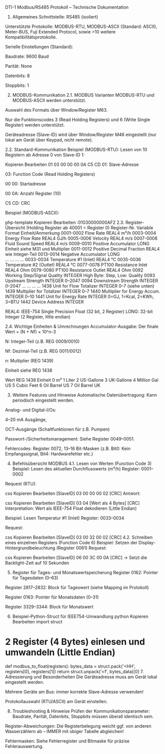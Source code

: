 DTI-1 Modbus/RS485 Protokoll – Technische Dokumentation
1. Allgemeines
Schnittstelle: RS485 (isoliert)

Unterstützte Protokolle: MODBUS-RTU, MODBUS-ASCII (Standard: ASCII), Meter-BUS, Fuji Extended Protocol, sowie >10 weitere Kompatibilitätsprotokolle.

Serielle Einstellungen (Standard):

Baudrate: 9600 Baud

Parität: None

Datenbits: 8

Stoppbits: 1

2. MODBUS-Kommunikation
2.1. MODBUS Varianten
MODBUS-RTU und MODBUS-ASCII werden unterstützt.

Auswahl des Formats über Window/Register M63.

Nur die Funktionscodes 3 (Read Holding Registers) und 6 (Write Single Register) werden unterstützt.

Geräteadresse (Slave-ID) wird über Window/Register M46 eingestellt (nur lokal am Gerät über Keypad, nicht remote).

2.2. Standard-Kommunikation
Beispiel (MODBUS-RTU):
Lesen von 10 Registern ab Adresse 0 von Slave-ID 1:

Kopieren
Bearbeiten
01 03 00 00 00 0A C5 CD
01: Slave-Adresse

03: Function Code (Read Holding Registers)

00 00: Startadresse

00 0A: Anzahl Register (10)

C5 CD: CRC

Beispiel (MODBUS-ASCII):

php-template
Kopieren
Bearbeiten
:01030000000AF2<CR><LF>
2.3. Register-Übersicht (Holding Register ab 40001 = Register 0)
Register-Nr.	Variable	Format	Einheit/Anmerkung
0001-0002	Flow Rate	REAL4	m³/h
0003-0004	Energy Flow Rate	REAL4	GJ/h
0005-0006	Velocity	REAL4	m/s
0007-0008	Fluid Sound Speed	REAL4	m/s
0009-0010	Positive Accumulator	LONG	Einheit siehe M31 und Multiplier
0011-0012	Positive Decimal Fraction	REAL4	wie Integer-Teil
0013-0014	Negative Accumulator	LONG	
...	...	...	...
0033-0034	Temperature #1 (Inlet)	REAL4	°C
0035-0036	Temperature #2 (Outlet)	REAL4	°C
0077-0078	PT100 Resistance Inlet	REAL4	Ohm
0079-0080	PT100 Resistance Outlet	REAL4	Ohm
0092	Working Step/Signal Quality	INTEGER	High Byte: Step, Low: Quality
0093	Upstream Strength	INTEGER	0–2047
0094	Downstream Strength	INTEGER	0–2047
...	...	...	...
1438	Unit for Flow Totalizer	INTEGER	0–7 (siehe unten)
1439	Multiplier for Totalizer	INTEGER	0–7
1440	Multiplier for Energy Accum.	INTEGER	0–10
1441	Unit for Energy Rate	INTEGER	0=GJ, 1=Kcal, 2=KWh, 3=BTU
1442	Device Address	INTEGER	

REAL4: IEEE-754 Single Precision Float (32 bit, 2 Register)
LONG: 32-bit Integer (2 Register, little endian)

2.4. Wichtige Einheiten & Umrechnungen
Accumulator-Ausgabe:
Der finale Wert = (N + Nf) × 10^n-3

N: Integer-Teil (z.B. REG 0009/0010)

Nf: Dezimal-Teil (z.B. REG 0011/0012)

n: Multiplier (REG 1439)

Einheit siehe REG 1438

Wert REG 1438	Einheit
0	m³
1	Liter
2	US-Gallone
3	UK-Gallone
4	Million Gal US
5	Cubic Feet
6	Oil Barrel US
7	Oil Barrel UK

3. Weitere Features und Hinweise
Automatische Datenübertragung: Kann periodisch eingestellt werden.

Analog- und Digital-I/Os:

4–20 mA Ausgänge,

OCT-Ausgänge (Schaltfunktionen für z.B. Pumpen)

Passwort-/Sicherheitsmanagement: Siehe Register 0049–0051.

Fehlercodes: Register 0072, 13–16 Bit-Masken (z.B. Bit0: Kein Empfangssignal, Bit4: Hardwarefehler etc.)

4. Befehlsübersicht MODBUS
4.1. Lesen von Werten (Function Code 3)
Beispiel: Lesen des aktuellen Durchflusswerts (m³/h)
Register: 0001–0002

Request (RTU):

css
Kopieren
Bearbeiten
[SlaveID] 03 00 00 00 02 [CRC]
Antwort:

css
Kopieren
Bearbeiten
[SlaveID] 03 04 [Wert als 4 Bytes] [CRC]
Interpretation: Wert als IEEE-754 Float dekodieren (Little Endian)

Beispiel: Lesen Temperatur #1 (Inlet)
Register: 0033–0034

Request:

css
Kopieren
Bearbeiten
[SlaveID] 03 00 32 00 02 [CRC]
4.2. Schreiben eines einzelnen Registers (Function Code 6)
Beispiel: Setzen der Display-Hintergrundbeleuchtung (Register 0061)
Request:

css
Kopieren
Bearbeiten
[SlaveID] 06 00 3C 00 0A [CRC]
→ Setzt die Backlight-Zeit auf 10 Sekunden

5. Register für Tages- und Monatswertspeicherung
Register 0162: Pointer für Tagesdaten (0–63)

Register 2817–2832: Block für Tageswert (siehe Mapping im Protokoll)

Register 0163: Pointer für Monatsdaten (0–31)

Register 3329–3344: Block für Monatswert

6. Beispiel-Python-Struct für IEEE754-Umwandlung
python
Kopieren
Bearbeiten
import struct

# 2 Register (4 Bytes) einlesen und umwandeln (Little Endian)
def modbus_to_float(registers):
    bytes_data = struct.pack('<HH', registers[0], registers[1])
    return struct.unpack('<f', bytes_data)[0]
7. Adressierung und Besonderheiten
Die Geräteadresse muss am Gerät lokal eingestellt werden.

Mehrere Geräte am Bus: immer korrekte Slave-Adresse verwenden!

Protokollauswahl (RTU/ASCII) am Gerät einstellen.

8. Troubleshooting & Hinweise
Prüfen der Kommunikationsparameter: Baudrate, Parität, Datenbits, Stoppbits müssen überall identisch sein.

Register-Abweichungen: Die Registerbelegung weicht ggf. von anderen Wasserzählern ab – IMMER mit obiger Tabelle abgleichen!

Fehlermasken: Siehe Fehlerregister und Bitmaske für präzise Fehlerauswertung.

